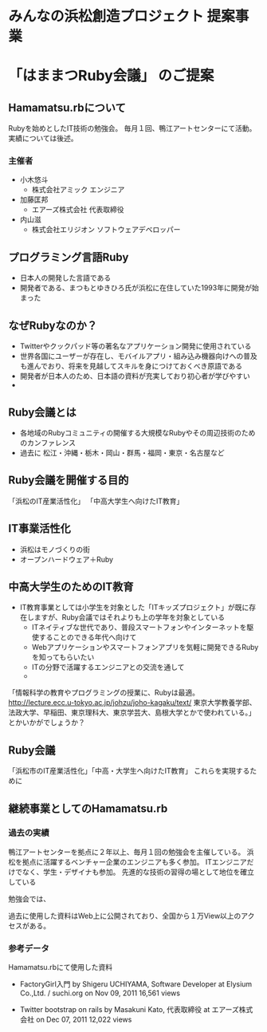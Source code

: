 # みんなの浜松創造プロジェクト 提案事業
# 「はままつRuby会議」 のご提案


## Hamamatsu.rbについて

Rubyを始めとしたIT技術の勉強会。
毎月１回、鴨江アートセンターにて活動。
実績については後述。


### 主催者

* 小木悠斗
	* 株式会社アミック エンジニア
* 加藤匡邦
	* エアーズ株式会社 代表取締役
* 内山滋
	* 株式会社エリジオン ソフトウェアデベロッパー


## プログラミング言語Ruby

* 日本人の開発した言語である
* 開発者である、まつもとゆきひろ氏が浜松に在住していた1993年に開発が始まった


## なぜRubyなのか？

* Twitterやクックパッド等の著名なアプリケーション開発に使用されている
* 世界各国にユーザーが存在し、モバイルアプリ・組み込み機器向けへの普及も進んでおり、将来を見越してスキルを身につけておくべき原語である
* 開発者が日本人のため、日本語の資料が充実しており初心者が学びやすい
* 


## Ruby会議とは

* 各地域のRubyコミュニティの開催する大規模なRubyやその周辺技術のためのカンファレンス
* 過去に 松江・沖縄・栃木・岡山・群馬・福岡・東京・名古屋など


## Ruby会議を開催する目的

「浜松のIT産業活性化」
「中高大学生へ向けたIT教育」


## IT事業活性化

* 浜松はモノづくりの街
* オープンハードウェア＋Ruby


## 中高大学生のためのIT教育

* IT教育事業としては小学生を対象とした「ITキッズプロジェクト」が既に存在しますが、Ruby会議ではそれよりも上の学年を対象としている
	* ITネイティブな世代であり、普段スマートフォンやインターネットを駆使することのできる年代へ向けて
	* Webアプリケーションやスマートフォンアプリを気軽に開発できるRubyを知ってもらいたい
	* ITの分野で活躍するエンジニアとの交流を通して
	* 



「情報科学の教育やプログラミングの授業に、Rubyは最適。
http://lecture.ecc.u-tokyo.ac.jp/johzu/joho-kagaku/text/
東京大学教養学部、法政大学、早稲田、東京理科大、東京学芸大、島根大学とかで使われている。」
とかいかがでしょうか？


## Ruby会議

「浜松市のIT産業活性化」「中高・大学生へ向けたIT教育」
これらを実現するために



## 継続事業としてのHamamatsu.rb

### 過去の実績

鴨江アートセンターを拠点に２年以上、毎月１回の勉強会を主催している。
浜松を拠点に活躍するベンチャー企業のエンジニアも多く参加。
ITエンジニアだけでなく、学生・デザイナも参加。
先進的な技術の習得の場として地位を確立している


勉強会では、

過去に使用した資料はWeb上に公開されており、全国から１万View以上のアクセスがある。




### 参考データ

Hamamatsu.rbにて使用した資料


* FactoryGirl入門
by Shigeru UCHIYAMA, Software Developer at Elysium Co.,Ltd. / suchi.org on Nov 09, 2011
16,561 views

* Twitter bootstrap on rails
by Masakuni Kato, 代表取締役 at エアーズ株式会社 on Dec 07, 2011
12,022 views
